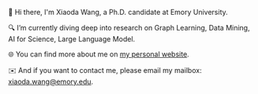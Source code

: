 👋 Hi there, I'm Xiaoda Wang, a Ph.D. candidate at Emory University.

🔍 I’m currently diving deep into research on Graph Learning, Data Mining, AI for Science, Large Language Model.

🌐 You can find more about me on [my personal website](https://scholar.google.com/citations?user=TQLr9lMAAAAJ&hl=zh-CN&oi=ao).

✉️ And if you want to contact me, please email my mailbox: xiaoda.wang@emory.edu.
